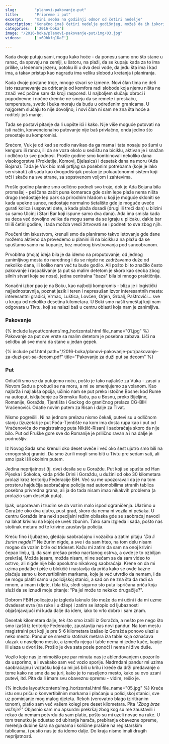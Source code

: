 ```yaml
---
slug:        "planovi-pakovanje-put"
title:       "Pripreme i put"
excerpt:     "mini seoba na godišnji odmor od četiri nedelje"
description: "Konačno imaš četiri nedelje godišnjeg, možeš da ih iskoristiš u cugu i možeš sebi da priuštiš da budeš negde toliko dugo. Ali imaš i živahnog dvogodišnjaka. Ide ti se na more, ali ti se ne sedi po 12 sati ispod suncobrana na plaži. Kako to sve pomiriti, kako se spakovati, šta poneti..."
categories:  ['2016-boka']
image: "/2016-boka/planovi-pakovanje-put/img/03.jpg"
videos:      ['x69hkfq1DaE']

---
```


Kada dvoje putuju sami, mogu kako hoće - da ponesu samo ono što stane u ranac, da spavaju na zemlji, u šatoru,
na plaži, da se kupaju kada za to ima prilike, u ledenom jezeru, potoku ili u dva deci vode, da jedu šta ima i 
kad ima, a takav pristup kao nagradu ima veliku slobodu kretanja i planiranja.

Kada dvoje postane troje, mnoge stvari se izmene. Novi član tima ne deli isto razumevanje za odricanje od
komfora radi slobode koja njemu ništa ne znači već počne sam da kroji raspored. U najboljem slučaju obroci
i popodnevne i noćne dremke ne smeju da se remete i preskaču, temperatura, svetlo i buka moraju da budu u
određenim granicama. U najgorem slučaju to nije dovoljno, i novi član ni sam ne zna šta hoće a roditelji
još manje.

Tada se postavi pitanje da li uopšte ići i kako. Nije više moguće putovati na isti način, konvencionalno
putovanje nije baš privlačno, onda jedino što preostaje su kompromisi.

Srećom, Vuk je od kad se rodio navikao da ga mama i tata nosaju po šumi u kenguru ili rancu, ili da se voza
okolo u sedištu na biciklu, aktivan je i snažan i odlično to sve podnosi. Prošle godine smo kombinovali nekoliko
dana visokogorstva (Prokletije, Komovi, Bjelasica) i desetak dana na moru (Ada Bojana). Tada je Vuk bio mali
prtljag sa posebnim potrebama (koje je lako servisirati) ali sada kao dvogodišnjak postao je poluautonomni 
sistem koji trči i skače na sve strane, sa sopstvenom voljom i zahtevima.

Prošle godine planine smo odlično podneli svo troje, dok je Ada Bojana bila promašaj - peščana zabit puna 
komaraca gde osim lepe plaže nema ništa drugo (nedostaje lep park sa prirodnim hladom u koji je moguće
skloniti se kada upekne sunce, nedostaje normalno šetalište gde je moguće uveče gurati kolica i uspavati
dete, a kada plaža dosadi (drugi ili treći dan) u blizini su samo Ulcinj i Stari Bar koji ispune samo dva
dana). Ada ima smisla kada su deca već dovoljno velika da mogu sama
da se igraju u plićaku, dakle bar tri ili četiri godine, i tada možda vredi žrtvovati se i podneti to sve
zbog njih. 

Poučeni tim iskustvom, krenuli smo da planiramo takvo letovanje gde dane možemo aktivno da provedemo u 
planini ili na biciklu a na plažu da se spuštamo samo na kupanje, bez mučnog bivstvovanja pod suncobranom.

Prvobitna (moja) ideja bila je da idemo na proputovanje, od jednog zanimljivog mesta do narednog i da se nigde
ne zadržavamo duže od nekoliko dana, ili koliko nam već tu bude godilo. Ali pošto bi to značilo često 
pakovanje i raspakivanje (a put sa malim detetom je skoro kao seoba zbog silnih stvari koje se nose), jedna
centralna "baza" bila bi mnogo praktičnija.

Konačni izbor pao je na Boku, kao najbolji kompromis - blizu je i logistički najjednostavnija, poznat jezik
i teren i nepresušan izvor interesantnih mesta: interesantni gradići, Vrmac, Luštica, Lovćen, Orjen, Grbalj, Paštrovići... 
sve u krugu od nekoliko desetina kilometara. U Boki smo našli smeštaj koji nam odgovara u Tivtu, koji se nalazi
baš u centru oblasti koja nam je zanimljiva.

### Pakovanje

{% include layout/content/img_horizontal.html file_name="01.jpg" %}
Pakovanje za put ove vrste sa malim detetom je posebna zabava. Liči na selidbu ali sve mora da stane u jedan 
gepek. 

{% include pdf.html path="/2016-boka/planovi-pakovanje-put/pakovanje-za-duzi-put-sa-decom.pdf" title="Pakovanje za duži put sa decom" %}

### Put

Odlučili smo se da putujemo noću, pošto je tako najlakše za Vuka - zaspi u Novom Sadu a probudi se na 
moru, a mi se smenjujemo za volanom. Kao najbrža i najlakša opcija, učinio nam se put preko istočne Bosne:
kod Rume na autoput, isključenje za Sremsku Raču, pa u Bosnu, preko Bijeljine, Romanije,
Goražda, Tjentišta i Gackog do graničnog prelaza CG-BIH Vraćenovići. Odatle novim putem za Risan i dalje za
Tivat.

Nismo pogrešili. Ni na jednom prelazu nismo čekali, putevi su u odličnom stanju (izuzetak je put 
Foča-Tjentište na kom ima dosta rupa kao i put od Vraćenovića do magistralnog puta Nikšić-Risan) i
saobraćaja skoro da nije bilo. Put od Fruške gore sve do Romanije je prilično ravan a i na dalje je
podnošljiv.

Iz Novog Sada smo krenuli oko deset uveče i već oko šest ujutro smo bili na crnogorskoj granici. Da smo žurili
mogli smo biti u Tivtu pre sedam sati, ali smo ipak išli okolnim putem.

Jedina neprijatnost (tj. dve) desila se u Goraždu. Put koji se spušta od Han Pijeska i Sokolca, kada priđe
Drini i Goraždu, u dužini od oko 30 kilometara prolazi kroz teritoriju Federacije BiH. Već su me upozoravali
da je na tom prostoru hajdučija saobraćajne policije nad automobilima stranih tablica posebna privredna 
grana, ali ja do tada nisam imao nikakvih problema (a prolazio sam desetak puta).

Ipak, usporavam i trudim se da vozim malo ispod ograničenja. Ulazimo u Goražde oko dva ujutro, pust grad,
skoro da nema ni vozila ni pešaka. U centru Goražda ima neki specijalni režim obilaska gde se saobraćaj
navodi na lakat krivinu na kojoj se uvek zbunim. Tako sam izgleda i sada, pošto nas stotinak metara
od te krivine zaustavlja policija.

Kreću fino i ljubazno, gledaju saobraćajnu i vozačku a zatim pitaju *"Da li žurim negde?"* Ne žurim nigde,
a sve i da sam hteo, na tom delu nisam mogao da vozim brže od trideset. Kažu mi zatim da sam na onoj krivini
čepao liniju, tj. da sam prešao preko nacrtanog ostrva, a ovde je to ozbiljan prekršaj. Možda jesam, možda
nisam, ni ne sećam sa da sam video to ostrvo, ali nigde nije bilo apsolutno nikakvog saobraćaja.
Krene on da mi uzima
podatke i piše u blokčić i nastavlja da priča kako se ovde kazne plaćaju samo u konvertibilnim markama, koje
je već utvrdio da nemam, i da se mogu platiti samo u policijskoj stanici, a sad on ne zna šta da radi sa mnom,
a imam i djete, i bla bla, sledi sigurno sto puta ispričana priča koja služi da se iznudi moje pitanje: "Pa jel
može to nekako drugačije?".

Dobrom FBIH policajcu je izgleda laknulo što može da mi učini i da mi uzme dvadeset evra (na ruke i u džep) i
zatim se istopio od ljubaznosti objašnjavajući mi kuda dalje da idem, iako to vrlo dobro i sam znam.

Desetak kilometara dalje, tek što smo izašli iz Goražda, a nešto pre nego što smo izašli iz teritorije 
Federacije, zaustavlja nas novi pandur. Na tom mestu magistralni put koji je pre 5-6 kilometara izašao iz 
Goražda ponovo ulazi u neko mesto. Pandur se smestio stotinak metara iza table koja označava ulazak u
naseljeno mesto, a između njega i table nema ni jedne kuće, kapije ili ulaza u dvorište. Prošlo je dva sata
posle ponoći i nema ni žive duše.

Vozilo koje nas je mimoišlo pre par minuta nas je ablendovanjem upozorilo da usporimo, a i svakako sam već 
vozio sporije. Nadrndani pandur mi uzima saobraćajnu i vozačku koji su mi još bili u krilu i kreće da drži
predavanje o tome kako ne sme da se juri, kako je to naseljeno mesto, kako su ovo uzani putevi, itd. Pita
da li imam svu obaveznu opremu - vidim, rešio je. 

{% include layout/content/img_horizontal.html file_name="05.jpg" %}
Kreće istu onu priču o konvertibilnim markama i plaćanju u policijskoj stanici, sve uz pominjanje mog malog
djeteta. Rekoh (verovatno blago iziritiranim tonom), platio sam već vašem kolegi pre deset kilometara. Pita
*"Zbog brze vožnje?"* Objasnio sam mu apsurdni prekršaj zbog kog su me zaustavili i rekao da nemam potvrdu
da sam platio, pošto su mi uzeli novac na ruke. U tom trenutku je odustao od ubiranja harača, prebiranja 
obavezne opreme, merenja dubine šara na gumama i količine prašine na registarskim tablicama, i pustio nas je
da idemo dalje. Do kraja nismo imali drugih neprijatnosti.